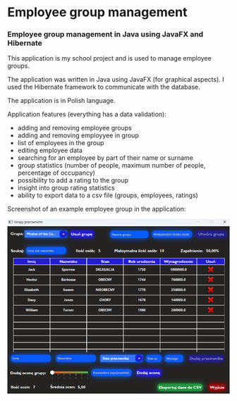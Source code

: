 # Employee group management
### Employee group management in Java using JavaFX and Hibernate

This application is my school project and is used to manage employee groups.

The application was written in Java using JavaFX (for graphical aspects). I used the Hibernate framework to communicate with the database. 

The application is in Polish language.

Application features (everything has a data validation):
* adding and removing employee groups
* adding and removing employyee in group
* list of employees in the group
* editing employee data
* searching for an employee by part of their name or surname
* group statistics (number of people, maximum number of people, percentage of occupancy)
* possibility to add a rating to the group
* insight into group rating statistics
* ability to export data to a csv file (groups, employees, ratings)

Screenshot of an example employee group in the application:

![screenshot](app-screenshot.png)

